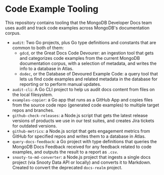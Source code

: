 # Code Example Tooling

This repository contains tooling that the MongoDB Developer Docs team
uses audit and track code examples across MongoDB's documentation
corpus.

- `audit`: Two Go projects, plus Go type definitions and constants that are
  common to both of them:
  - `gdcd`, or the Great Docs Code Devourer:  an ingestion tool that gets and categorizes code examples from the current
    MongoDB documentation corpus, with a selection of metadata, and writes the info to a
    database in Atlas.
  - `dodec`, or the Database of Devoured Example Code: a query tool that lets us find code examples and related
    metadata in the database for reporting or to perform manual updates.
- `audit-cli`: A Go CLI project to help us audit docs content from files on the local filesystem.
- `examples-copier`: a Go app that runs as a GitHub App and copies files from the
   source code repo (generated code examples) to multiple target repos and branches.
- `github-check-releases`: a Node.js script that gets the latest release versions
  of products we use in our test suites, and creates Jira tickets for outdated versions.
- `github-metrics`: a Node.js script that gets engagement metrics from GitHub for specified repos and writes them
  to a database in Atlas.
- `query-docs-feedback`: a Go project with type definitions that queries the MongoDB
Docs Feedback received for any feedback related to code examples, and outputs the result
to a report as `.csv`.
- `snooty-to-md-converter`: a Node.js project that ingests a single docs
  project (via Snooty Data API or locally) and converts it to
  Markdown. Created to convert the deprecated `docs-realm` project.